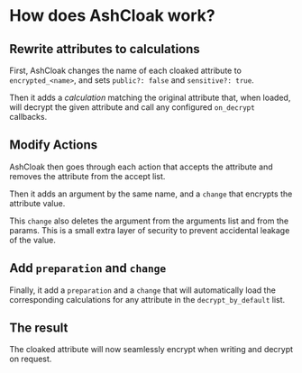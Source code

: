 # How does AshCloak work?

## Rewrite attributes to calculations

First, AshCloak changes the name of each cloaked attribute to `encrypted_<name>`, and sets `public?: false` and `sensitive?: true`.

Then it adds a _calculation_ matching the original attribute that, when loaded, will decrypt the given attribute and call any configured `on_decrypt` callbacks.

## Modify Actions

AshCloak then goes through each action that accepts the attribute and removes the attribute from the accept list.

Then it adds an argument by the same name, and a `change` that encrypts the attribute value.

This `change` also deletes the argument from the arguments list and from the params. This is a small extra layer of security to prevent accidental leakage of the value.

## Add `preparation` and `change`

Finally, it add a `preparation` and a `change` that will automatically load the corresponding calculations for any attribute in the `decrypt_by_default` list.

## The result

The cloaked attribute will now seamlessly encrypt when writing and decrypt on request.
